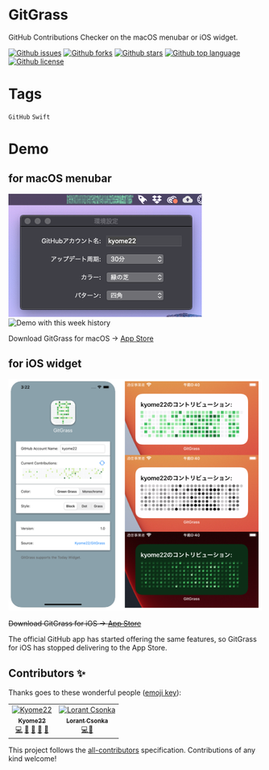 # GitGrass

<!-- # Short Description -->

GitHub Contributions Checker on the macOS menubar or iOS widget.

<!-- # Badges -->

[![Github issues](https://img.shields.io/github/issues/Kyome22/GitGrass)](https://github.com/Kyome22/GitGrass/issues)
[![Github forks](https://img.shields.io/github/forks/Kyome22/GitGrass)](https://github.com/Kyome22/GitGrass/network/members)
[![Github stars](https://img.shields.io/github/stars/Kyome22/GitGrass)](https://github.com/Kyome22/GitGrass/stargazers)
[![Github top language](https://img.shields.io/github/languages/top/Kyome22/GitGrass)](https://github.com/Kyome22/GitGrass/)
[![Github license](https://img.shields.io/github/license/Kyome22/GitGrass)](https://github.com/Kyome22/GitGrass/)

# Tags

`GitHub` `Swift`

# Demo

## for macOS menubar

![Demo](resources/file-0.png)
![Demo with this week history](https://user-images.githubusercontent.com/48209860/194648556-24649ab4-cd94-4efd-8561-cf3070c6cbe3.png)

Download GitGrass for macOS → [App Store](https://apps.apple.com/us/app/gitgrass/id1501139279)

## for iOS widget

![Demo](resources/file-1.png)

~~Download GitGrass for iOS → [App Store](https://apps.apple.com/us/app/gitgrass/id1503987405)~~

The official GitHub app has started offering the same features, so GitGrass for iOS has stopped delivering to the App Store.

## Contributors ✨

Thanks goes to these wonderful people ([emoji key](https://allcontributors.org/docs/en/emoji-key)):

<!-- ALL-CONTRIBUTORS-LIST:START - Do not remove or modify this section -->
<!-- prettier-ignore-start -->
<!-- markdownlint-disable -->
<table>
  <tr>
    <td align="center"><a href="https://github.com/Kyome22"><img src="https://avatars.githubusercontent.com/u/19896354?v=4" width="100px;" alt="Kyome22"/><br /><sub><b>Kyome22</b></sub></a><br /><a href="https://github.com/Kyome22/GitGrass/commits?author=Kyome22" title="Code">💻</a> <a href="https://github.com/Kyome22/GitGrass/commits?author=Kyome22" title="Documentation">📖</a> <a href="#question-Kyome22" title="Answering Questions">💬</a> <a href="https://github.com/Kyome22/GitGrass/issues?q=author%3AKyome22" title="Bug reports">🐛</a> <a href="#review-Kyome22" title="Reviewed Pull Requests">👀</a></td>
    <td align="center"><a href="https://github.com/lorant-csonka-planorama"><img src="https://avatars2.githubusercontent.com/u/48209860?v=4" width="100px;" alt="Lorant Csonka"/><br /><sub>
    <b>Lorant Csonka</b></sub></a><br /><a href="https://github.com/Kyome22/GitGrass/commits?author=lorant-csonka" title="Code">💻</a><a href="https://github.com/Kyome22/GitGrass/commits?author=lorant-csonka" title="Documentation">📖</a><br /> </td> 
  </tr>
</table>

<!-- markdownlint-enable -->
<!-- prettier-ignore-end -->
<!-- ALL-CONTRIBUTORS-LIST:END -->

This project follows the [all-contributors](https://github.com/all-contributors/all-contributors) specification. Contributions of any kind welcome!

<!-- CREATED_BY_LEADYOU_README_GENERATOR -->
